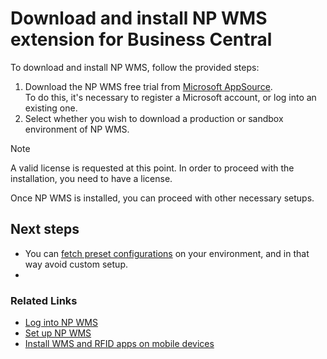 # Download and install NP WMS extension for Business Central

To download and install NP WMS, follow the provided steps:

1. Download the NP WMS free trial from [Microsoft AppSource](https://appsource.microsoft.com/en-us/product/dynamics-365-business-central/PUBID.navipartner%7CAID.np-wms%7CPAPPID.051deebc-1c74-4d44-8e6c-e910c3855c25).       
   To do this, it's necessary to register a Microsoft account, or log into an existing one.
2. Select whether you wish to download a production or sandbox environment of NP WMS.

> [!Note]
> A valid license is requested at this point. In order to proceed with the installation, you need to have a license.

Once NP WMS is installed, you can proceed with other necessary setups. 
## Next steps

- You can [fetch preset configurations](fetch-setup-data.md) on your environment, and in that way avoid custom setup. 
- 

### Related Links

- [Log into NP WMS](../explanation/cs-logging.md)
- [Set up NP WMS](../explanation/cs-setup.md)
- [Install WMS and RFID apps on mobile devices](install-mobile-apps.md)
